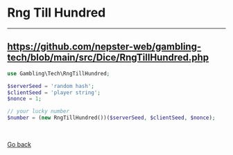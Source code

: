 Rng Till Hundred 
================

------------------

https://github.com/nepster-web/gambling-tech/blob/main/src/Dice/RngTillHundred.php
----


```php
use Gambling\Tech\RngTillHundred;

$serverSeed = 'random hash';
$clientSeed = 'player string';
$nonce = 1;

// your lucky number 
$number = (new RngTillHundred())($serverSeed, $clientSeed, $nonce);
```

<br>

[Go back](https://github.com/nepster-web/gambling-tech)